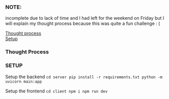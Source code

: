 ### NOTE: 
incomplete due to lack of time and I had left for the weekend on Friday but I will explain my thought process because this was quite a fun challenge : (

[Thought process](#thoughts)  
[Setup](#setup)  

### Thought Process <a name="thoughts"/>

### SETUP <a name="setup"/>
Setup the backend
`cd server
 pip install -r requirements.txt
 python -m uvicorn main:app
 `

 Setup the frontend
`cd client
npm i
npm run dev
`
